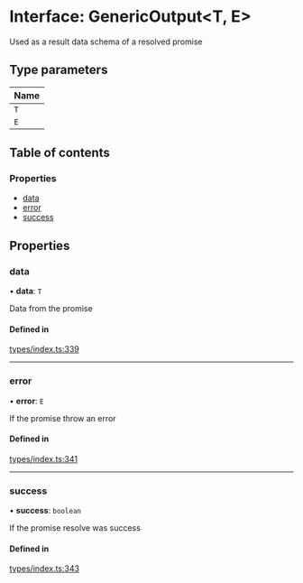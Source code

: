 # Interface: GenericOutput<T, E\>

Used as a result data schema of a resolved promise

## Type parameters

| Name |
| :------ |
| `T` |
| `E` |

## Table of contents

### Properties

- [data](GenericOutput.md#data)
- [error](GenericOutput.md#error)
- [success](GenericOutput.md#success)

## Properties

### data

• **data**: `T`

Data from the promise

#### Defined in

[types/index.ts:339](https://github.com/nevermined-io/components-catalog/blob/b19d66a/lib/src/types/index.ts#L339)

___

### error

• **error**: `E`

If the promise throw an error

#### Defined in

[types/index.ts:341](https://github.com/nevermined-io/components-catalog/blob/b19d66a/lib/src/types/index.ts#L341)

___

### success

• **success**: `boolean`

If the promise resolve was success

#### Defined in

[types/index.ts:343](https://github.com/nevermined-io/components-catalog/blob/b19d66a/lib/src/types/index.ts#L343)
